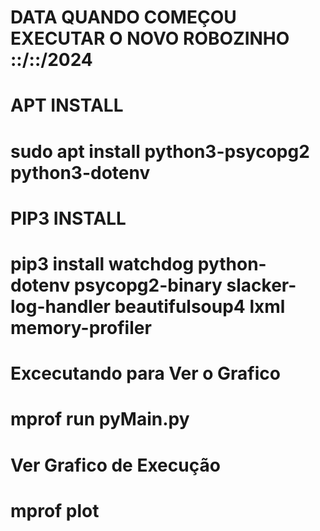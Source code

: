 # DATA QUANDO COMEÇOU EXECUTAR O NOVO ROBOZINHO ::/::/2024
# APT INSTALL
# sudo apt install python3-psycopg2 python3-dotenv

# PIP3 INSTALL
# pip3 install watchdog python-dotenv psycopg2-binary slacker-log-handler beautifulsoup4 lxml memory-profiler

# Excecutando para Ver o Grafico
# mprof run pyMain.py

# Ver Grafico de Execução
# mprof plot

